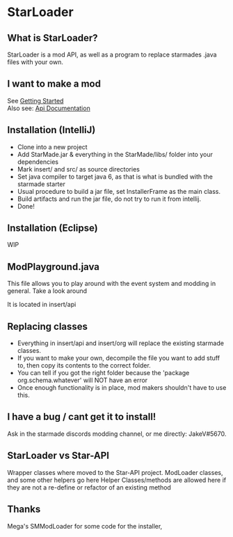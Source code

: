 # StarLoader
## What is StarLoader?
StarLoader is a mod API, as well as a program to replace starmades .java files with your own.


## I want to make a mod
See [Getting Started](https://gitlab.com/generic-username/starloader/-/wikis/home)\
Also see: [Api Documentation](https://starloader-api.readthedocs.io/en/latest/?)

## Installation (IntelliJ)
 - Clone into a new project
 - Add StarMade.jar & everything in the StarMade/libs/ folder into your dependencies
 - Mark insert/ and src/ as source directories
 - Set java compiler to target java 6, as that is what is bundled with the starmade starter
 - Usual procedure to build a jar file, set InstallerFrame as the main class.
 - Build artifacts and run the jar file, do not try to run it from intellij.
 - Done!
 
## Installation (Eclipse)
WIP

## ModPlayground.java
This file allows you to play around with the event system and modding in general. Take a look around

It is located in insert/api

## Replacing classes
 - Everything in insert/api and insert/org will replace the existing starmade classes.
 - If you want to make your own, decompile the file you want to add stuff to, then copy its contents to the correct folder.
 - You can tell if you got the right folder because the 'package org.schema.whatever' will NOT have an error
 - Once enough functionality is in place, mod makers shouldn't have to use this.

## I have a bug / cant get it to install!
Ask in the starmade discords modding channel, or me directly: JakeV#5670.

## StarLoader vs Star-API
Wrapper classes where moved to the Star-API project.
ModLoader classes, and some other helpers go here
Helper Classes/methods are allowed here if they are not a re-define or refactor of an existing method

## Thanks
Mega's SMModLoader for some code for the installer,